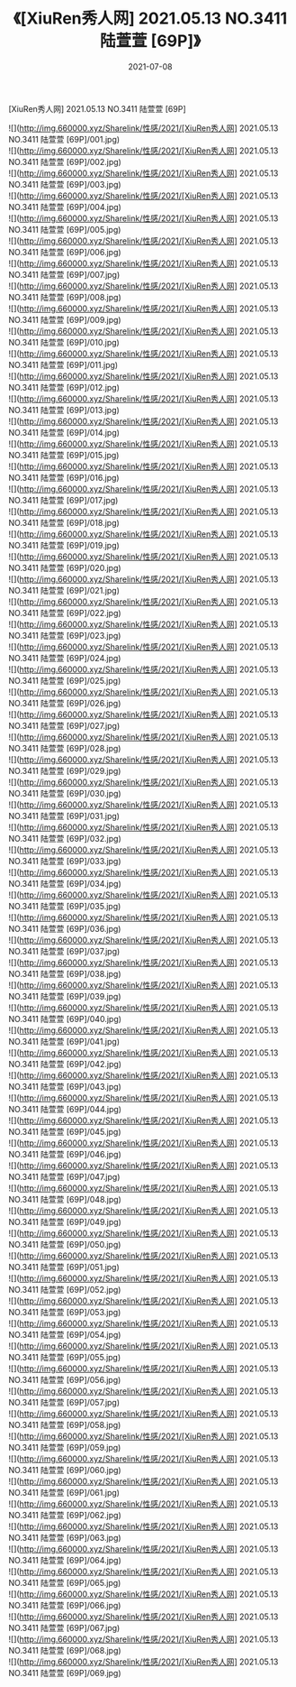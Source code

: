 ﻿---
layout: post
title:  《[XiuRen秀人网] 2021.05.13 NO.3411 陆萱萱 [69P]》
date:   2021-07-08
img: http://img.660000.xyz/Sharelink/性感/2021/[XiuRen秀人网] 2021.05.13 NO.3411 陆萱萱 [69P]/000.jpg
categories: [美女, 清纯, 唯美]
---

[XiuRen秀人网] 2021.05.13 NO.3411 陆萱萱 [69P]

  ![](http://img.660000.xyz/Sharelink/性感/2021/[XiuRen秀人网] 2021.05.13 NO.3411 陆萱萱 [69P]/001.jpg) <br> ![](http://img.660000.xyz/Sharelink/性感/2021/[XiuRen秀人网] 2021.05.13 NO.3411 陆萱萱 [69P]/002.jpg) <br> ![](http://img.660000.xyz/Sharelink/性感/2021/[XiuRen秀人网] 2021.05.13 NO.3411 陆萱萱 [69P]/003.jpg) <br> ![](http://img.660000.xyz/Sharelink/性感/2021/[XiuRen秀人网] 2021.05.13 NO.3411 陆萱萱 [69P]/004.jpg) <br> ![](http://img.660000.xyz/Sharelink/性感/2021/[XiuRen秀人网] 2021.05.13 NO.3411 陆萱萱 [69P]/005.jpg) <br> ![](http://img.660000.xyz/Sharelink/性感/2021/[XiuRen秀人网] 2021.05.13 NO.3411 陆萱萱 [69P]/006.jpg) <br> ![](http://img.660000.xyz/Sharelink/性感/2021/[XiuRen秀人网] 2021.05.13 NO.3411 陆萱萱 [69P]/007.jpg) <br> ![](http://img.660000.xyz/Sharelink/性感/2021/[XiuRen秀人网] 2021.05.13 NO.3411 陆萱萱 [69P]/008.jpg) <br> ![](http://img.660000.xyz/Sharelink/性感/2021/[XiuRen秀人网] 2021.05.13 NO.3411 陆萱萱 [69P]/009.jpg) <br> ![](http://img.660000.xyz/Sharelink/性感/2021/[XiuRen秀人网] 2021.05.13 NO.3411 陆萱萱 [69P]/010.jpg) <br> ![](http://img.660000.xyz/Sharelink/性感/2021/[XiuRen秀人网] 2021.05.13 NO.3411 陆萱萱 [69P]/011.jpg) <br> ![](http://img.660000.xyz/Sharelink/性感/2021/[XiuRen秀人网] 2021.05.13 NO.3411 陆萱萱 [69P]/012.jpg) <br> ![](http://img.660000.xyz/Sharelink/性感/2021/[XiuRen秀人网] 2021.05.13 NO.3411 陆萱萱 [69P]/013.jpg) <br> ![](http://img.660000.xyz/Sharelink/性感/2021/[XiuRen秀人网] 2021.05.13 NO.3411 陆萱萱 [69P]/014.jpg) <br> ![](http://img.660000.xyz/Sharelink/性感/2021/[XiuRen秀人网] 2021.05.13 NO.3411 陆萱萱 [69P]/015.jpg) <br> ![](http://img.660000.xyz/Sharelink/性感/2021/[XiuRen秀人网] 2021.05.13 NO.3411 陆萱萱 [69P]/016.jpg) <br> ![](http://img.660000.xyz/Sharelink/性感/2021/[XiuRen秀人网] 2021.05.13 NO.3411 陆萱萱 [69P]/017.jpg) <br> ![](http://img.660000.xyz/Sharelink/性感/2021/[XiuRen秀人网] 2021.05.13 NO.3411 陆萱萱 [69P]/018.jpg) <br> ![](http://img.660000.xyz/Sharelink/性感/2021/[XiuRen秀人网] 2021.05.13 NO.3411 陆萱萱 [69P]/019.jpg) <br> ![](http://img.660000.xyz/Sharelink/性感/2021/[XiuRen秀人网] 2021.05.13 NO.3411 陆萱萱 [69P]/020.jpg) <br> ![](http://img.660000.xyz/Sharelink/性感/2021/[XiuRen秀人网] 2021.05.13 NO.3411 陆萱萱 [69P]/021.jpg) <br> ![](http://img.660000.xyz/Sharelink/性感/2021/[XiuRen秀人网] 2021.05.13 NO.3411 陆萱萱 [69P]/022.jpg) <br> ![](http://img.660000.xyz/Sharelink/性感/2021/[XiuRen秀人网] 2021.05.13 NO.3411 陆萱萱 [69P]/023.jpg) <br> ![](http://img.660000.xyz/Sharelink/性感/2021/[XiuRen秀人网] 2021.05.13 NO.3411 陆萱萱 [69P]/024.jpg) <br> ![](http://img.660000.xyz/Sharelink/性感/2021/[XiuRen秀人网] 2021.05.13 NO.3411 陆萱萱 [69P]/025.jpg) <br> ![](http://img.660000.xyz/Sharelink/性感/2021/[XiuRen秀人网] 2021.05.13 NO.3411 陆萱萱 [69P]/026.jpg) <br> ![](http://img.660000.xyz/Sharelink/性感/2021/[XiuRen秀人网] 2021.05.13 NO.3411 陆萱萱 [69P]/027.jpg) <br> ![](http://img.660000.xyz/Sharelink/性感/2021/[XiuRen秀人网] 2021.05.13 NO.3411 陆萱萱 [69P]/028.jpg) <br> ![](http://img.660000.xyz/Sharelink/性感/2021/[XiuRen秀人网] 2021.05.13 NO.3411 陆萱萱 [69P]/029.jpg) <br> ![](http://img.660000.xyz/Sharelink/性感/2021/[XiuRen秀人网] 2021.05.13 NO.3411 陆萱萱 [69P]/030.jpg) <br> ![](http://img.660000.xyz/Sharelink/性感/2021/[XiuRen秀人网] 2021.05.13 NO.3411 陆萱萱 [69P]/031.jpg) <br> ![](http://img.660000.xyz/Sharelink/性感/2021/[XiuRen秀人网] 2021.05.13 NO.3411 陆萱萱 [69P]/032.jpg) <br> ![](http://img.660000.xyz/Sharelink/性感/2021/[XiuRen秀人网] 2021.05.13 NO.3411 陆萱萱 [69P]/033.jpg) <br> ![](http://img.660000.xyz/Sharelink/性感/2021/[XiuRen秀人网] 2021.05.13 NO.3411 陆萱萱 [69P]/034.jpg) <br> ![](http://img.660000.xyz/Sharelink/性感/2021/[XiuRen秀人网] 2021.05.13 NO.3411 陆萱萱 [69P]/035.jpg) <br> ![](http://img.660000.xyz/Sharelink/性感/2021/[XiuRen秀人网] 2021.05.13 NO.3411 陆萱萱 [69P]/036.jpg) <br> ![](http://img.660000.xyz/Sharelink/性感/2021/[XiuRen秀人网] 2021.05.13 NO.3411 陆萱萱 [69P]/037.jpg) <br> ![](http://img.660000.xyz/Sharelink/性感/2021/[XiuRen秀人网] 2021.05.13 NO.3411 陆萱萱 [69P]/038.jpg) <br> ![](http://img.660000.xyz/Sharelink/性感/2021/[XiuRen秀人网] 2021.05.13 NO.3411 陆萱萱 [69P]/039.jpg) <br> ![](http://img.660000.xyz/Sharelink/性感/2021/[XiuRen秀人网] 2021.05.13 NO.3411 陆萱萱 [69P]/040.jpg) <br> ![](http://img.660000.xyz/Sharelink/性感/2021/[XiuRen秀人网] 2021.05.13 NO.3411 陆萱萱 [69P]/041.jpg) <br> ![](http://img.660000.xyz/Sharelink/性感/2021/[XiuRen秀人网] 2021.05.13 NO.3411 陆萱萱 [69P]/042.jpg) <br> ![](http://img.660000.xyz/Sharelink/性感/2021/[XiuRen秀人网] 2021.05.13 NO.3411 陆萱萱 [69P]/043.jpg) <br> ![](http://img.660000.xyz/Sharelink/性感/2021/[XiuRen秀人网] 2021.05.13 NO.3411 陆萱萱 [69P]/044.jpg) <br> ![](http://img.660000.xyz/Sharelink/性感/2021/[XiuRen秀人网] 2021.05.13 NO.3411 陆萱萱 [69P]/045.jpg) <br> ![](http://img.660000.xyz/Sharelink/性感/2021/[XiuRen秀人网] 2021.05.13 NO.3411 陆萱萱 [69P]/046.jpg) <br> ![](http://img.660000.xyz/Sharelink/性感/2021/[XiuRen秀人网] 2021.05.13 NO.3411 陆萱萱 [69P]/047.jpg) <br> ![](http://img.660000.xyz/Sharelink/性感/2021/[XiuRen秀人网] 2021.05.13 NO.3411 陆萱萱 [69P]/048.jpg) <br> ![](http://img.660000.xyz/Sharelink/性感/2021/[XiuRen秀人网] 2021.05.13 NO.3411 陆萱萱 [69P]/049.jpg) <br> ![](http://img.660000.xyz/Sharelink/性感/2021/[XiuRen秀人网] 2021.05.13 NO.3411 陆萱萱 [69P]/050.jpg) <br> ![](http://img.660000.xyz/Sharelink/性感/2021/[XiuRen秀人网] 2021.05.13 NO.3411 陆萱萱 [69P]/051.jpg) <br> ![](http://img.660000.xyz/Sharelink/性感/2021/[XiuRen秀人网] 2021.05.13 NO.3411 陆萱萱 [69P]/052.jpg) <br> ![](http://img.660000.xyz/Sharelink/性感/2021/[XiuRen秀人网] 2021.05.13 NO.3411 陆萱萱 [69P]/053.jpg) <br> ![](http://img.660000.xyz/Sharelink/性感/2021/[XiuRen秀人网] 2021.05.13 NO.3411 陆萱萱 [69P]/054.jpg) <br> ![](http://img.660000.xyz/Sharelink/性感/2021/[XiuRen秀人网] 2021.05.13 NO.3411 陆萱萱 [69P]/055.jpg) <br> ![](http://img.660000.xyz/Sharelink/性感/2021/[XiuRen秀人网] 2021.05.13 NO.3411 陆萱萱 [69P]/056.jpg) <br> ![](http://img.660000.xyz/Sharelink/性感/2021/[XiuRen秀人网] 2021.05.13 NO.3411 陆萱萱 [69P]/057.jpg) <br> ![](http://img.660000.xyz/Sharelink/性感/2021/[XiuRen秀人网] 2021.05.13 NO.3411 陆萱萱 [69P]/058.jpg) <br> ![](http://img.660000.xyz/Sharelink/性感/2021/[XiuRen秀人网] 2021.05.13 NO.3411 陆萱萱 [69P]/059.jpg) <br> ![](http://img.660000.xyz/Sharelink/性感/2021/[XiuRen秀人网] 2021.05.13 NO.3411 陆萱萱 [69P]/060.jpg) <br> ![](http://img.660000.xyz/Sharelink/性感/2021/[XiuRen秀人网] 2021.05.13 NO.3411 陆萱萱 [69P]/061.jpg) <br> ![](http://img.660000.xyz/Sharelink/性感/2021/[XiuRen秀人网] 2021.05.13 NO.3411 陆萱萱 [69P]/062.jpg) <br> ![](http://img.660000.xyz/Sharelink/性感/2021/[XiuRen秀人网] 2021.05.13 NO.3411 陆萱萱 [69P]/063.jpg) <br> ![](http://img.660000.xyz/Sharelink/性感/2021/[XiuRen秀人网] 2021.05.13 NO.3411 陆萱萱 [69P]/064.jpg) <br> ![](http://img.660000.xyz/Sharelink/性感/2021/[XiuRen秀人网] 2021.05.13 NO.3411 陆萱萱 [69P]/065.jpg) <br> ![](http://img.660000.xyz/Sharelink/性感/2021/[XiuRen秀人网] 2021.05.13 NO.3411 陆萱萱 [69P]/066.jpg) <br> ![](http://img.660000.xyz/Sharelink/性感/2021/[XiuRen秀人网] 2021.05.13 NO.3411 陆萱萱 [69P]/067.jpg) <br> ![](http://img.660000.xyz/Sharelink/性感/2021/[XiuRen秀人网] 2021.05.13 NO.3411 陆萱萱 [69P]/068.jpg) <br> ![](http://img.660000.xyz/Sharelink/性感/2021/[XiuRen秀人网] 2021.05.13 NO.3411 陆萱萱 [69P]/069.jpg) <br>